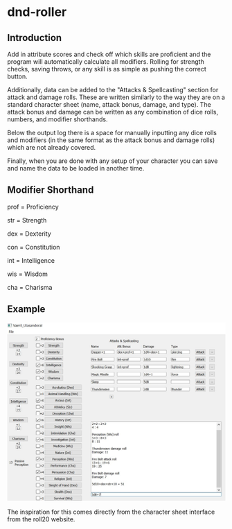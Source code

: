 # dnd-roller
## Introduction
Add in attribute scores and check off which skills are proficient and the program will automatically calculate all modifiers. Rolling for strength checks, saving throws, or any skill is as simple as pushing the correct button.

Additionally, data can be added to the "Attacks & Spellcasting" section for attack and damage rolls. These are written similarly to the way they are on a standard character sheet (name, attack bonus, damage, and type). The attack bonus and damage can be written as any combination of dice rolls, numbers, and modifier shorthands.

Below the output log there is a space for manually inputting any dice rolls and modifiers (in the same format as the attack bonus and damage rolls) which are not already covered.

Finally, when you are done with any setup of your character you can save and name the data to be loaded in another time.

## Modifier Shorthand

prof = Proficiency

str = Strength

dex = Dexterity

con = Constitution

int = Intelligence

wis = Wisdom

cha = Charisma

## Example

<img src="Example/Vaeril.jpg" alt="Picture of an example character in use with the program." width="600"/>

The inspiration for this comes directly from the character sheet interface from the roll20 website.
